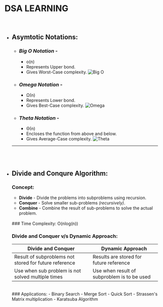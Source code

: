 # DSA LEARNING
<br>

- ## **Asymtotic Notations**:
    - ### *Big O Notation* -
        - o(n)
        - Represents Upper bond.
        - Gives Worst-Case complexity.
        ![Big O](https://cdn.programiz.com/sites/tutorial2program/files/big0.png)

    - ### *Omega Notation* - 
        - Ω(n)
        - Represents Lower bond.
        - Gives Best-Case complexity.
        ![Omega](https://cdn.programiz.com/sites/tutorial2program/files/omega.png)

    - ### *Theta Notation* - 
        - Θ(n)
        - Encloses the function from above and below.
        - Gives Average-Case complexity.
        ![Theta](https://cdn.programiz.com/sites/tutorial2program/files/theta.png)


    ****************************************************
<br>
<br>

- ## **Divide and Conqure Algorithm:**
    ### Concept:
    - **Divide** - Divide the problems into subproblems using recursion.
    - **Conquer** - Solve smaller sub-problems *(recursively)*.
    - **Combine** - Combine the result of sub-problems to solve the actual problem.
    <br>
    ### Time Complexity: O(nlog(n))
    <br>

    ### Divide and Conquer v/s Dynamic Approach:
    Divide and Conquer | Dynamic Approach
    -------------------|-----------------
    Result of subproblems not stored for future reference | Results are stored for future reference
    Use when sub problem is not solved multiple times | Use when result of subproblem is to be used
    <br>
    ### Applications:
    - Binary Search
    - Merge Sort
    - Quick Sort
    - Strassen's Matrix multiplication
    - Karatsuba Algorithm
